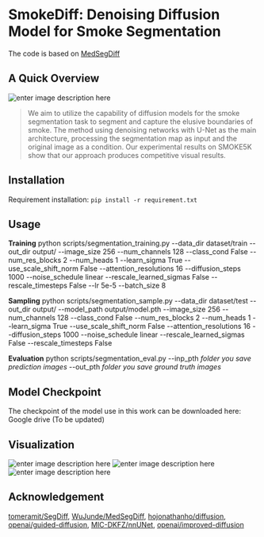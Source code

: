 ﻿# SmokeDiff: Denoising Diffusion Model for Smoke Segmentation
The code is based on [MedSegDiff](https://github.com/WuJunde/MedSegDiff)
## A Quick Overview
![enter image description here](https://i.ibb.co/8KjCF2g/Smoke-Segmentation.png%22%20alt=%22Smoke-Segmentation%22%20border=%220%22%3E)
> We aim to utilize the capability of diffusion models for the smoke segmentation task to segment and capture the elusive boundaries of smoke. The method using denoising networks with U-Net as the main architecture, processing the segmentation map as input and the original image as a condition. Our experimental results on SMOKE5K show that our approach produces competitive visual results.

## Installation
Requirement installation: `pip install -r requirement.txt`

## Usage

**Training**
python scripts/segmentation_training.py --data_dir dataset/train --out_dir output/ --image_size 256 --num_channels 128 --class_cond False --num_res_blocks 2 --num_heads 1 --learn_sigma True --use_scale_shift_norm False --attention_resolutions 16 --diffusion_steps 1000 --noise_schedule linear --rescale_learned_sigmas False --rescale_timesteps False --lr 5e-5 --batch_size 8

**Sampling**
python scripts/segmentation_sample.py --data_dir dataset/test --out_dir output/ --model_path output/model.pth --image_size 256 --num_channels 128 --class_cond False --num_res_blocks 2 --num_heads 1 --learn_sigma True --use_scale_shift_norm False --attention_resolutions 16 --diffusion_steps 1000 --noise_schedule linear --rescale_learned_sigmas False --rescale_timesteps False

**Evaluation**
python scripts/segmentation_eval.py --inp_pth *folder you save prediction images* --out_pth *folder you save ground truth images*

## Model Checkpoint
The checkpoint of the model use in this work can be downloaded here:
Google drive (To be updated)

## Visualization
![enter image description here](https://i.ibb.co/ctVhrxL/Screenshot-2023-10-23-154357.png%22%20alt=%22Screenshot-2023-10-23-154357%22%20border=%220%22)
![enter image description here](https://i.ibb.co/bg2gb8k/Screenshot-2023-10-23-154237.png%22%20alt=%22Screenshot-2023-10-23-154237%22%20border=%220%22)
![enter image description here](https://i.ibb.co/kKRXytF/Screenshot-2023-10-23-154506.png%22%20alt=%22Screenshot-2023-10-23-154506%22%20border=%220%22)
## Acknowledgement

[tomeramit/SegDiff](https://github.com/tomeramit/SegDiff), [WuJunde/MedSegDiff](https://github.com/WuJunde/MedSegDiff), [hojonathanho/diffusion](https://github.com/hojonathanho/diffusion), [openai/guided-diffusion](https://github.com/openai/guided-diffusion), [MIC-DKFZ/nnUNet](https://github.com/MIC-DKFZ/nnUNet), [openai/improved-diffusion](https://github.com/openai/improved-diffusion)

